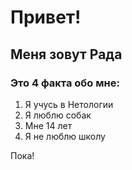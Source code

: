 # Привет!

## Меня зовут Рада

### Это 4 факта обо мне:

1. Я учусь в Нетологии
2. Я люблю собак
3. Мне 14 лет
4. Я не люблю школу

Пока!
[](Unknown.jpeg)